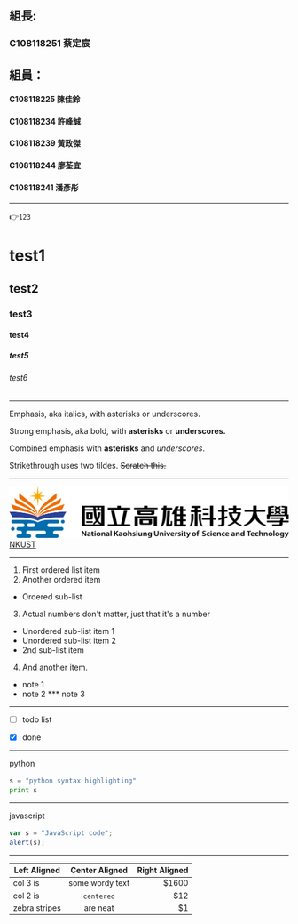 ## 組長:
### C108118251 蔡定宸
## 組員：
####      C108118225 陳佳鈴
####      C108118234 許峰誠
####      C108118239 黃政傑
####      C108118244 廖荃宜
####      C108118241 潘彥彤
***

👉`123`
# test1
## test2 
### test3
#### test4
##### test5
###### test6
***
Emphasis, aka italics, with asterisks or underscores.

Strong emphasis, aka bold, with **asterisks** or **underscores.**

Combined emphasis with **asterisks** and *underscores*.

Strikethrough uses two tildes. ~~Scratch this.~~


***
![NKUST](nkust.png "高科大")
[NKUST](https://www.nkust.edu.tw)

***
1. First ordered list item
2. Another ordered item
+ Ordered sub-list
3. Actual numbers don't matter, just that it's a number
+ Unordered sub-list item 1
+ Unordered sub-list item 2
+ 2nd sub-list item
4. And another item.
+ note 1
+ note 2
*** note 3
***
- [ ] todo list

- [x] done

***
python
```python
s = "python syntax highlighting"
print s 
```
***
javascript
```javascript
var s = "JavaScript code";
alert(s);
```
***
    
Left Aligned  | Center Aligned  | Right Aligned |
--------------|:---------------:|--------------:| 
col 3 is      | some wordy text | $1600         |
col 2 is      | `centered`      | $12           |
zebra stripes | are neat        | $1            |  
